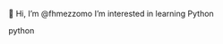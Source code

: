 👋 Hi, I’m @fhmezzomo
I’m interested in learning Python


<!---
fhmezzomo/fhmezzomo is a ✨ special ✨ repository because its `README.md` (this file) appears on your GitHub profile.
You can click the Preview link to take a look at your changes.
--->
python
